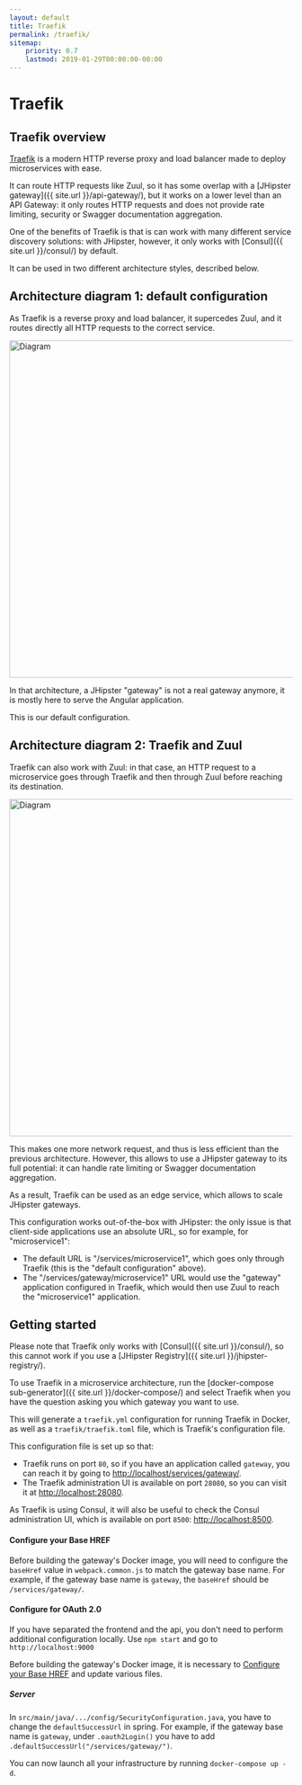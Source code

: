 ```yaml
---
layout: default
title: Traefik
permalink: /traefik/
sitemap:
    priority: 0.7
    lastmod: 2019-01-29T00:00:00-00:00
---
```


# <i class="fa fa-exchange"></i> Traefik

## Traefik overview

[Traefik](https://traefik.io/) is a modern HTTP reverse proxy and load balancer made to deploy microservices with ease.

It can route HTTP requests like Zuul, so it has some overlap with a [JHipster gateway]({{ site.url }}/api-gateway/), but it works on a lower level than an API Gateway: it only routes HTTP requests and does not provide rate limiting, security or Swagger documentation aggregation.

One of the benefits of Traefik is that is can work with many different service discovery solutions: with JHipster, however, it only works with [Consul]({{ site.url }}/consul/) by default.

It can be used in two different architecture styles, described below.

## Architecture diagram 1: default configuration

As Traefik is a reverse proxy and load balancer, it supercedes Zuul, and it routes directly all HTTP requests to the correct service.

<img src="{{ site.url }}/images/microservices_architecture_detail.004.png" alt="Diagram" style="width: 800; height: 600" class="img-responsive"/>

In that architecture, a JHipster "gateway" is not a real gateway anymore, it is mostly here to serve the Angular application.

This is our default configuration.

## Architecture diagram 2: Traefik and Zuul

Traefik can also work with Zuul: in that case, an HTTP request to a microservice goes through Traefik and then through Zuul before reaching its destination.

<img src="{{ site.url }}/images/microservices_architecture_detail.005.png" alt="Diagram" style="width: 800; height: 600" class="img-responsive"/>

This makes one more network request, and thus is less efficient than the previous architecture. However, this allows to use a JHipster gateway to its full potential: it can handle rate limiting or Swagger documentation aggregation.

As a result, Traefik can be used as an edge service, which allows to scale JHipster gateways.

This configuration works out-of-the-box with JHipster: the only issue is that client-side applications use an absolute URL, so for example, for "microservice1":

- The default URL is "/services/microservice1", which goes only through Traefik (this is the "default configuration" above).
- The "/services/gateway/microservice1" URL would use the "gateway" application configured in Traefik, which would then use Zuul to reach the "microservice1" application.

## Getting started

Please note that Traefik only works with [Consul]({{ site.url }}/consul/), so this cannot work if you use a [JHipster Registry]({{ site.url }}/jhipster-registry/).

To use Traefik in a microservice architecture, run the [docker-compose sub-generator]({{ site.url }}/docker-compose/) and select Traefik when you have the question asking you which gateway you want to use.

This will generate a `traefik.yml` configuration for running Traefik in Docker, as well as a `traefik/traefik.toml` file, which is Traefik's configuration file.

This configuration file is set up so that:

- Traefik runs on port `80`, so if you have an application called `gateway`, you can reach it by going to [http://localhost/services/gateway/](http://localhost/gateway/).
- The Traefik administration UI is available on port `28080`, so you can visit it at [http://localhost:28080](http://localhost:28080).

As Traefik is using Consul, it will also be useful to check the Consul administration UI, which is available on port `8500`: [http://localhost:8500](http://localhost:8500).

#### Configure your Base HREF

Before building the gateway's Docker image, you will need to configure the `baseHref` value in `webpack.common.js` to match the gateway base name.  For example, if the gateway base name is `gateway`, the `baseHref` should be `/services/gateway/`.

#### Configure for OAuth 2.0
If you have separated the frontend and the api, you don't need to perform additional configuration locally.
Use `npm start` and go to `http://localhost:9000`

Before building the gateway's Docker image, it is necessary to [Configure your Base HREF](#configure-your-base-href) and update various files.

##### Server
In `src/main/java/.../config/SecurityConfiguration.java`, you have to change the `defaultSuccessUrl` in spring.
For example, if the gateway base name is `gateway`, under `.oauth2Login()` you have to add `.defaultSuccessUrl("/services/gateway/")`.

You can now launch all your infrastructure by running `docker-compose up -d`.